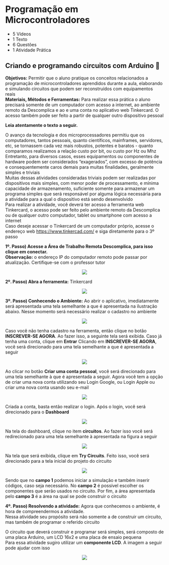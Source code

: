 # Programação em Microcontroladores
- 5 Vídeos
- 1 Texto
- 6 Questões
- 1 Atividade Prática

## Criando e programando circuitos com Arduino 📝
**Objetivos:** Permitir que o aluno pratique os conceitos relacionados a programação de microcontroladores aprendidos durante a aula, elaborando e simulando circuitos que podem ser reconstruídos com equipamentos reais<br>
**Materiais, Métodos e Ferramentas:** Para realizar essa prática o aluno precisará somente de um computador com acesso a internet, ao ambiente remoto da Descomplica e ao e uma conta no aplicativo web Tinkercard. O acesso também pode ser feito a partir de qualquer outro dispositivo pessoal

**Leia atentamente o texto a seguir.**

O avanço da tecnologia e dos microprocessadores permitiu que os computadores, tantos pessoais, quanto científicos, mainframes, servidores, etc, se tornassem cada vez mais robustos, potentes e baratos - quanto comparamos realizamos a relação custo por bit, ou custo por Hz ou Mhz<br>
Entretanto, para diversos casos, esses equipamentos ou componentes de hardware podem ser considerados “exagerados”, com excesso de potência e consequentemente caros demais para muitas finalidades, geralmente simples e triviais<br>
Muitas dessas atividades consideradas triviais podem ser realizadas por dispositivos mais simples, com menor poder de processamento, e mínima capacidade de armazenamento, suficiente somente para armazenar um programa simples que será responsável por alguma lógica necessária para a atividade para a qual o dispositivo está sendo desenvolvido<br>
Para realizar a atividade, você deverá ter acesso a ferramenta web Tinkercard, o acesso pode ser feito pelo ambiente remoto da Descomplica ou de qualquer outro computador, tablet ou smartphone com acesso a internet<br>
Caso deseje acessar o Tinkercard de um computador próprio, acesse o endereço web https://www.tinkercad.com/ e siga diretamente para o 3º passo

**1º. Passo) Acesse a Área de Trabalho Remota Descomplica, para isso clique em conectar.**<br>
**Observação:** o endereço IP do computador remoto pode passar por atualização. Certifique-se com o professor tutor

<p align="center"><img src="./images/conexao_de_area_de_trabalho_remota.png"></p>

**2º. Passo) Abra a ferramenta:** Tinkercard

<p align="center"><img src="./images/tinkercard_atalho.png"></p>

**3º. Passo) Conhecendo o Ambiente:** Ao abrir o aplicativo, imediatamente será apresentada uma tela semelhante a que é apresentada na ilustração abaixo. Nesse momento será necessário realizar o cadastro no ambiente

<p align="center"><img src="./images/etapas_da_execucao_de_instrucoes_1.png"></p>

Caso você não tenha cadastro na ferramenta, então clique no botão **INSCREVER-SE AGORA**. Ao fazer isso, a seguinte tela será exibida. Caso já tenha uma conta, clique em **Entrar**
Clicando em **INSCREVER-SE AGORA**, você será direcionado para uma tela semelhante a que é apresentada a seguir

<p align="center"><img src="./images/etapas_da_execucao_de_instrucoes_2.png"></p>

Ao clicar no botão **Criar uma conta pessoal**, você será direcionado para uma tela semelhante à que é apresentada a seguir. Agora você tem a opção de criar uma nova conta utilizando seu Login Google, ou Login Apple ou criar uma nova conta usando seu e-mail

<p align="center"><img src="./images/etapas_da_execucao_de_instrucoes_3.png"></p>

Criada a conta, basta então realizar o login. Após o login, você será direcionado para o **Dashboard**

<p align="center"><img src="./images/etapas_da_execucao_de_instrucoes_4.png"></p>

Na tela do dashboard, clique no item **circuitos**. Ao fazer isso você será redirecionado para uma tela semelhante à apresentada na figura a seguir

<p align="center"><img src="./images/etapas_da_execucao_de_instrucoes_5.png"></p>

Na tela que será exibida, clique em **Try Circuits**. Feito isso, você será direcionado para a tela inicial do projeto do circuito

<p align="center"><img src="./images/tela_aberta.png"></p>

Sendo que no **campo 1** podemos iniciar a simulação e também inserir códigos, caso seja necessário. No **campo 2** é possível escolher os componentes que serão usados no circuito. Por fim, a área apresentada pelo **campo 3** é a área na qual se pode construir o circuito

**4º. Passo) Resolvendo a atividade:** Agora que conhecemos o ambiente, é hora de compreendermos a atividade.<br>
Nessa atividade seu propósito será não somente a de construir um circuito, mas também de programar o referido circuito

O circuito que deverá construir e programar será simples, será composto de uma placa Arduino, um LCD 16x2 e uma placa de ensaio pequena<br>
Para essa atividade sugiro utilizar um **componente LCD**. A imagem a seguir pode ajudar com isso

<p align="center"><img src="./images/componente_lcd.png"></p>